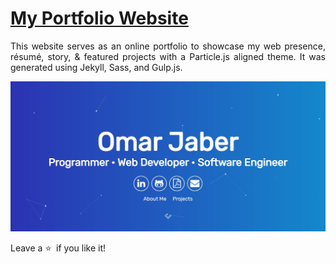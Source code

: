 # <a href="https://people.umass.edu/avsingh" target="_blank">My Portfolio Website</a>

 <p align="justify">This website serves as an online portfolio to showcase my web presence, résumé, story, & featured projects with a Particle.js aligned theme. It was generated using Jekyll, Sass, and Gulp.js.</p>

![My Portfolio Website](/Omar_Jaber.jpg)

Leave a :star: &nbsp;if you like it!

